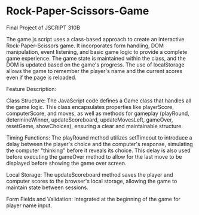 # Rock-Paper-Scissors-Game
Final Project of JSCRIPT 310B

The game.js script uses a class-based approach to create an interactive Rock-Paper-Scissors game. It incorporates form handling, DOM manipulation, event listening, and basic game logic to provide a complete game experience. The game state is maintained within the class, and the DOM is updated based on the game's progress. The use of localStorage allows the game to remember the player's name and the current scores even if the page is reloaded.

Feature	Description:

Class Structure:	The JavaScript code defines a Game class that handles all the game logic. This class encapsulates properties like playerScore, computerScore, and moves, as well as methods for gameplay (playRound, determineWinner, updateScoreboard, updateMovesLeft, gameOver, resetGame, showChoices), ensuring a clear and maintainable structure.

Timing Functions:	The playRound method utilizes setTimeout to introduce a delay between the player's choice and the computer's response, simulating the computer "thinking" before it reveals its choice. This delay is also used before executing the gameOver method to allow for the last move to be displayed before showing the game over screen.

Local Storage:	The updateScoreboard method saves the player and computer scores to the browser's local storage, allowing the game to maintain state between sessions.

Form Fields and Validation: Integrated at the beginning of the game for player name input.
